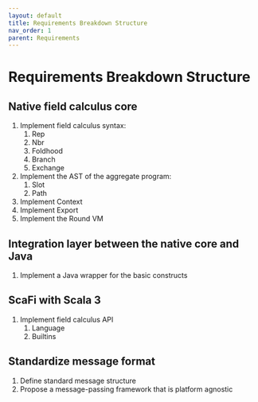```yaml
---
layout: default
title: Requirements Breakdown Structure
nav_order: 1
parent: Requirements
---
```


# Requirements Breakdown Structure

## Native field calculus core

1. Implement field calculus syntax:
    1. Rep
    2. Nbr
    3. Foldhood
    4. Branch
    5. Exchange
2. Implement the AST of the aggregate program:
   1. Slot
   2. Path
3. Implement Context
4. Implement Export
5. Implement the Round VM

## Integration layer between the native core and Java

1. Implement a Java wrapper for the basic constructs

## ScaFi with Scala 3

1. Implement field calculus API
   1. Language
   2. Builtins

## Standardize message format

1. Define standard message structure
2. Propose a message-passing framework that is platform agnostic
